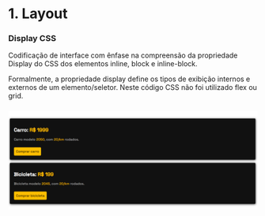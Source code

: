 # 1. Layout

### Display CSS

<p>Codificação de interface com ênfase na compreensão da propriedade Display do CSS dos elementos inline, block e inline-block.

Formalmente, a propriedade display define os tipos de exibição internos e externos de um elemento/seletor. Neste código CSS não foi utilizado flex ou grid. </p>

###

![Alt text](image.png)